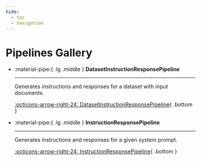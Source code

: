 ```yaml
---
hide:
  - toc
  - navigation
---
```

# Pipelines Gallery



<div class="grid cards" markdown>


-   :material-pipe:{ .lg .middle } __DatasetInstructionResponsePipeline__

    ---

    Generates instructions and responses for a dataset with input documents.

    [:octicons-arrow-right-24: DatasetInstructionResponsePipeline](datasetinstructionresponsepipeline.md){ .bottom }

-   :material-pipe:{ .lg .middle } __InstructionResponsePipeline__

    ---

    Generates instructions and responses for a given system prompt.

    [:octicons-arrow-right-24: InstructionResponsePipeline](instructionresponsepipeline.md){ .bottom }


</div>